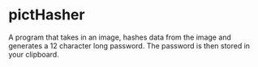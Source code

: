 # pictHasher
A program that takes in an image, hashes data from the image and generates a 12 character long password. The password is then stored in your clipboard.
